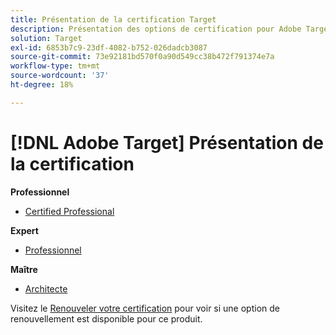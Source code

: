 ```yaml
---
title: Présentation de la certification Target
description: Présentation des options de certification pour Adobe Target
solution: Target
exl-id: 6853b7c9-23df-4082-b752-026dadcb3087
source-git-commit: 73e92181bd570f0a90d549cc38b472f791374e7a
workflow-type: tm+mt
source-wordcount: '37'
ht-degree: 18%

---
```


# [!DNL Adobe Target] Présentation de la certification

**Professionnel**

* [Certified Professional](/help/certifications/at/at-p-business.md) <!--AD0-E408-->

**Expert**

* [Professionnel](/help/certifications/at/at-e-business.md) <!--AD0-E406-->

**Maître**

* [Architecte](/help/certifications/at/at-m-architect0623.md) <!--AD0-E409-->

Visitez le [Renouveler votre certification](/help/certifications/renew.md) pour voir si une option de renouvellement est disponible pour ce produit.
